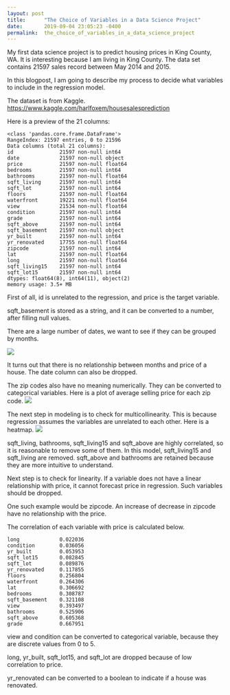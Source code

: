 ```yaml
---
layout: post
title:      "The Choice of Variables in a Data Science Project"
date:       2019-09-04 23:05:23 -0400
permalink:  the_choice_of_variables_in_a_data_science_project
---
```



My first data science project is to predict housing prices in King County, WA. It is interesting because I am living in King County. The data set contains 21597 sales record between May 2014 and 2015. 

In this blogpost, I am going to describe my process to decide what variables to include in the regression model.

The dataset is from Kaggle. https://www.kaggle.com/harlfoxem/housesalesprediction

Here is a preview of the 21 columns:

```
<class 'pandas.core.frame.DataFrame'>
RangeIndex: 21597 entries, 0 to 21596
Data columns (total 21 columns):
id               21597 non-null int64
date             21597 non-null object
price            21597 non-null float64
bedrooms         21597 non-null int64
bathrooms        21597 non-null float64
sqft_living      21597 non-null int64
sqft_lot         21597 non-null int64
floors           21597 non-null float64
waterfront       19221 non-null float64
view             21534 non-null float64
condition        21597 non-null int64
grade            21597 non-null int64
sqft_above       21597 non-null int64
sqft_basement    21597 non-null object
yr_built         21597 non-null int64
yr_renovated     17755 non-null float64
zipcode          21597 non-null int64
lat              21597 non-null float64
long             21597 non-null float64
sqft_living15    21597 non-null int64
sqft_lot15       21597 non-null int64
dtypes: float64(8), int64(11), object(2)
memory usage: 3.5+ MB
```

First of all, id is unrelated to the regression, and price is the target variable.

sqft_basement is stored as a string, and it can be converted to a number, after filling null values.

There are a large number of dates, we want to see if they can be grouped by months.

![](https://i.imgur.com/efJDNsF.png?1)

It turns out that there is no relationship between months and price of a house. The date column can also be dropped.


The zip codes also have no meaning numerically. They can be converted to categorical variables. Here is a plot of average selling price for each zip code.
![](https://i.imgur.com/wLS1Dkj.png)

The next step in modeling is to check for multicollinearity. This is because regression assumes the variables are unrelated to each other. Here is a heatmap.
![](https://i.imgur.com/nkT6NIS.png)


sqft_living, bathrooms, sqft_living15 and sqft_above are highly correlated, so it is reasonable to remove some of them. In this model, sqft_living15 and sqft_living are removed. sqft_above and bathrooms are retained because they are more intuitive to understand.

Next step is to check for linearity. If a variable does not have a linear relationship with price, it cannot forecast price in regression. Such variables should be dropped.

One such example would be zipcode. An increase of decrease in zipcode have no relationship with the price.

The correlation of each variable with price is calculated below.

```
long             0.022036
condition        0.036056
yr_built         0.053953
sqft_lot15       0.082845
sqft_lot         0.089876
yr_renovated     0.117855
floors           0.256804
waterfront       0.264306
lat              0.306692
bedrooms         0.308787
sqft_basement    0.321108
view             0.393497
bathrooms        0.525906
sqft_above       0.605368
grade            0.667951
```

view and condition can be converted to categorical variable, because they are discrete values from 0 to 5.

long, yr_built, sqft_lot15, and sqft_lot are dropped because of low correlation to price.

yr_renovated can be converted to a boolean to indicate if a house was renovated.
